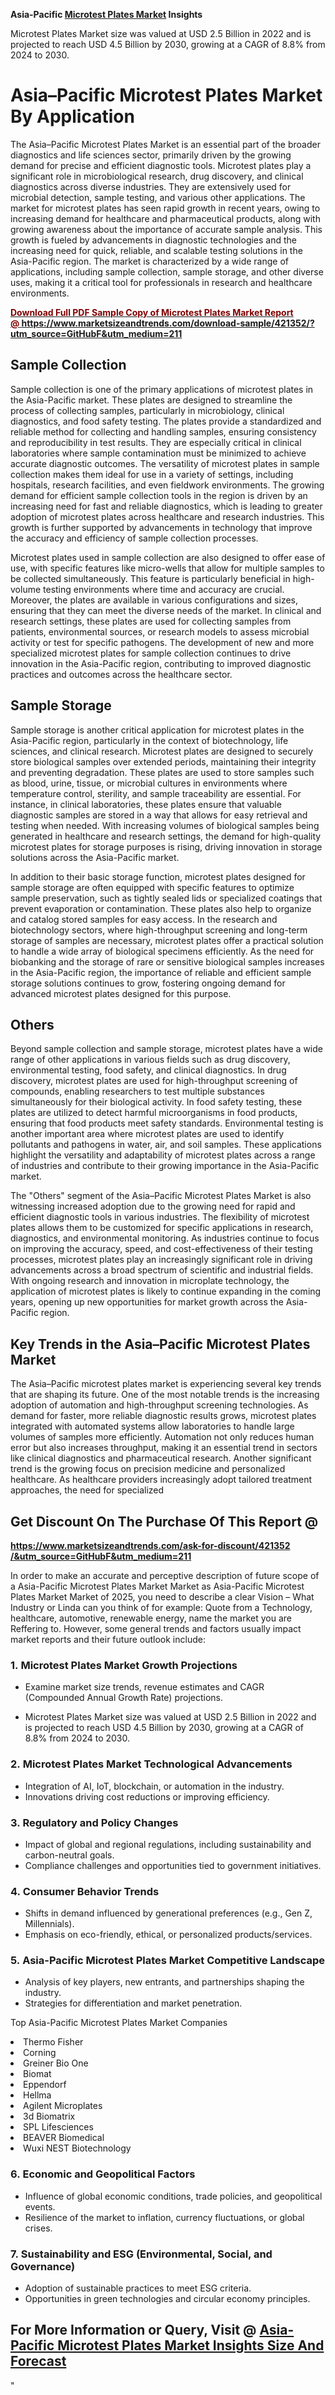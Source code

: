 <p><strong>Asia-Pacific&nbsp;<a href=""https://www.marketsizeandtrends.com/download-sample/421352/&amp;utm_source=GitHubF&amp;utm_medium=211"">Microtest Plates Market</a> Insights</strong></p><p>Microtest Plates Market size was valued at USD 2.5 Billion in 2022 and is projected to reach USD 4.5 Billion by 2030, growing at a CAGR of 8.8% from 2024 to 2030.</p><p><h1>Asia–Pacific Microtest Plates Market By Application</h1><p>The Asia–Pacific Microtest Plates Market is an essential part of the broader diagnostics and life sciences sector, primarily driven by the growing demand for precise and efficient diagnostic tools. Microtest plates play a significant role in microbiological research, drug discovery, and clinical diagnostics across diverse industries. They are extensively used for microbial detection, sample testing, and various other applications. The market for microtest plates has seen rapid growth in recent years, owing to increasing demand for healthcare and pharmaceutical products, along with growing awareness about the importance of accurate sample analysis. This growth is fueled by advancements in diagnostic technologies and the increasing need for quick, reliable, and scalable testing solutions in the Asia-Pacific region. The market is characterized by a wide range of applications, including sample collection, sample storage, and other diverse uses, making it a critical tool for professionals in research and healthcare environments. <strong><a href="#"><p><strong><span style="color: #800000;">Download Full PDF Sample Copy of Microtest Plates Market Report @</span>&nbsp;</strong><a href="https://www.marketsizeandtrends.com/download-sample/421352/?utm_source=GitHubF&amp;utm_medium=211" target="_blank">https://www.marketsizeandtrends.com/download-sample/421352/?utm_source=GitHubF&amp;utm_medium=211</a></p></a></strong></p><h2>Sample Collection</h2><p>Sample collection is one of the primary applications of microtest plates in the Asia-Pacific market. These plates are designed to streamline the process of collecting samples, particularly in microbiology, clinical diagnostics, and food safety testing. The plates provide a standardized and reliable method for collecting and handling samples, ensuring consistency and reproducibility in test results. They are especially critical in clinical laboratories where sample contamination must be minimized to achieve accurate diagnostic outcomes. The versatility of microtest plates in sample collection makes them ideal for use in a variety of settings, including hospitals, research facilities, and even fieldwork environments. The growing demand for efficient sample collection tools in the region is driven by an increasing need for fast and reliable diagnostics, which is leading to greater adoption of microtest plates across healthcare and research industries. This growth is further supported by advancements in technology that improve the accuracy and efficiency of sample collection processes.<p>Microtest plates used in sample collection are also designed to offer ease of use, with specific features like micro-wells that allow for multiple samples to be collected simultaneously. This feature is particularly beneficial in high-volume testing environments where time and accuracy are crucial. Moreover, the plates are available in various configurations and sizes, ensuring that they can meet the diverse needs of the market. In clinical and research settings, these plates are used for collecting samples from patients, environmental sources, or research models to assess microbial activity or test for specific pathogens. The development of new and more specialized microtest plates for sample collection continues to drive innovation in the Asia-Pacific region, contributing to improved diagnostic practices and outcomes across the healthcare sector.</p><h2>Sample Storage</h2><p>Sample storage is another critical application for microtest plates in the Asia-Pacific region, particularly in the context of biotechnology, life sciences, and clinical research. Microtest plates are designed to securely store biological samples over extended periods, maintaining their integrity and preventing degradation. These plates are used to store samples such as blood, urine, tissue, or microbial cultures in environments where temperature control, sterility, and sample traceability are essential. For instance, in clinical laboratories, these plates ensure that valuable diagnostic samples are stored in a way that allows for easy retrieval and testing when needed. With increasing volumes of biological samples being generated in healthcare and research settings, the demand for high-quality microtest plates for storage purposes is rising, driving innovation in storage solutions across the Asia-Pacific market.<p>In addition to their basic storage function, microtest plates designed for sample storage are often equipped with specific features to optimize sample preservation, such as tightly sealed lids or specialized coatings that prevent evaporation or contamination. These plates also help to organize and catalog stored samples for easy access. In the research and biotechnology sectors, where high-throughput screening and long-term storage of samples are necessary, microtest plates offer a practical solution to handle a wide array of biological specimens efficiently. As the need for biobanking and the storage of rare or sensitive biological samples increases in the Asia-Pacific region, the importance of reliable and efficient sample storage solutions continues to grow, fostering ongoing demand for advanced microtest plates designed for this purpose.</p><h2>Others</h2><p>Beyond sample collection and sample storage, microtest plates have a wide range of other applications in various fields such as drug discovery, environmental testing, food safety, and clinical diagnostics. In drug discovery, microtest plates are used for high-throughput screening of compounds, enabling researchers to test multiple substances simultaneously for their biological activity. In food safety testing, these plates are utilized to detect harmful microorganisms in food products, ensuring that food products meet safety standards. Environmental testing is another important area where microtest plates are used to identify pollutants and pathogens in water, air, and soil samples. These applications highlight the versatility and adaptability of microtest plates across a range of industries and contribute to their growing importance in the Asia-Pacific market.<p>The "Others" segment of the Asia–Pacific Microtest Plates Market is also witnessing increased adoption due to the growing need for rapid and efficient diagnostic tools in various industries. The flexibility of microtest plates allows them to be customized for specific applications in research, diagnostics, and environmental monitoring. As industries continue to focus on improving the accuracy, speed, and cost-effectiveness of their testing processes, microtest plates play an increasingly significant role in driving advancements across a broad spectrum of scientific and industrial fields. With ongoing research and innovation in microplate technology, the application of microtest plates is likely to continue expanding in the coming years, opening up new opportunities for market growth across the Asia-Pacific region.</p><h2>Key Trends in the Asia–Pacific Microtest Plates Market</h2><p>The Asia–Pacific microtest plates market is experiencing several key trends that are shaping its future. One of the most notable trends is the increasing adoption of automation and high-throughput screening technologies. As demand for faster, more reliable diagnostic results grows, microtest plates integrated with automated systems allow laboratories to handle large volumes of samples more efficiently. Automation not only reduces human error but also increases throughput, making it an essential trend in sectors like clinical diagnostics and pharmaceutical research. Another significant trend is the growing focus on precision medicine and personalized healthcare. As healthcare providers increasingly adopt tailored treatment approaches, the need for specialized</p><h2><strong>Get Discount On The Purchase Of This Report @&nbsp;</strong></h2><p><strong><a href=""https://www.marketsizeandtrends.com/ask-for-discount/421352/&amp;utm_source=GitHubF&amp;utm_medium=211"" target=""_blank"">https://www.marketsizeandtrends.com/ask-for-discount/421352<br />/&amp;utm_source=GitHubF&amp;utm_medium=211</a></strong></p><p>In order to make an accurate and perceptive description of future scope of a Asia-Pacific&nbsp;Microtest Plates Market Market as Asia-Pacific&nbsp;Microtest Plates Market Market of 2025, you need to describe a clear Vision &ndash; What Industry or Linda can you think of for example: Quote from a Technology, healthcare, automotive, renewable energy, name the market you are Reffering to. However, some general trends and factors usually impact market reports and their future outlook include:</p><h3>1.&nbsp;<strong>Microtest Plates Market Growth Projections</strong></h3><ul><li>Examine market size trends, revenue estimates and CAGR (Compounded Annual Growth Rate) projections.</li><li><p>Microtest Plates Market size was valued at USD 2.5 Billion in 2022 and is projected to reach USD 4.5 Billion by 2030, growing at a CAGR of 8.8% from 2024 to 2030.</p></li></ul><h3>2.&nbsp;<strong>Microtest Plates Market Technological Advancements</strong></h3><ul><li>Integration of AI, IoT, blockchain, or automation in the industry.</li><li>Innovations driving cost reductions or improving efficiency.</li></ul><h3>3.&nbsp;<strong>Regulatory and Policy Changes</strong></h3><ul><li>Impact of global and regional regulations, including sustainability and carbon-neutral goals.</li><li>Compliance challenges and opportunities tied to government initiatives.</li></ul><h3>4.&nbsp;<strong>Consumer Behavior Trends</strong></h3><ul><li>Shifts in demand influenced by generational preferences (e.g., Gen Z, Millennials).</li><li>Emphasis on eco-friendly, ethical, or personalized products/services.</li></ul><h3>5.&nbsp;<strong>Asia-Pacific Microtest Plates Market Competitive Landscape</strong></h3><ul><li>Analysis of key players, new entrants, and partnerships shaping the industry.</li><li>Strategies for differentiation and market penetration.</li></ul><p data-pm-slice=""1 1 []"">Top Asia-Pacific Microtest Plates Market Companies</p><div data-test-id=""""><p><li>Thermo Fisher</li><li> Corning</li><li> Greiner Bio One</li><li> Biomat</li><li> Eppendorf</li><li> Hellma</li><li> Agilent Microplates</li><li> 3d Biomatrix</li><li> SPL Lifesciences</li><li> BEAVER Biomedical</li><li> Wuxi NEST Biotechnology</li></p></div><h3>6.&nbsp;<strong>Economic and Geopolitical Factors</strong></h3><ul><li>Influence of global economic conditions, trade policies, and geopolitical events.</li><li>Resilience of the market to inflation, currency fluctuations, or global crises.</li></ul><h3>7.&nbsp;<strong>Sustainability and ESG (Environmental, Social, and Governance)</strong></h3><ul><li>Adoption of sustainable practices to meet ESG criteria.</li><li>Opportunities in green technologies and circular economy principles.</li></ul><h2><strong>For More Information or Query, Visit @&nbsp;</strong><a href=""https://www.verifiedmarketreports.com/product/microtest-plates-market/"" target=""_blank"">Asia-Pacific Microtest Plates Market Insights Size And Forecast</a></h2>"
